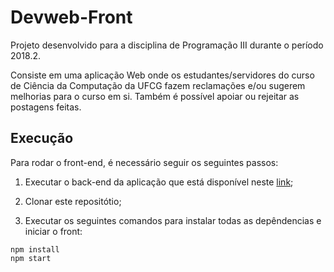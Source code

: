 # Devweb-Front

Projeto desenvolvido para a disciplina de Programação III durante o período 2018.2. 

Consiste em uma aplicação Web onde os estudantes/servidores do curso de Ciência da Computação da UFCG fazem reclamações e/ou sugerem melhorias para o curso em si. Também é possível apoiar ou rejeitar as postagens feitas.  

## Execução
Para rodar o front-end, é necessário seguir os seguintes passos:

  1. Executar o back-end da aplicação que está disponível neste [link](https://github.com/hadrizia/devweb-api);
  
  2. Clonar este repositótio;
  
  3. Executar os seguintes comandos para instalar todas as depêndencias e iniciar o front:
   
 ```
 npm install
 npm start
 ```
